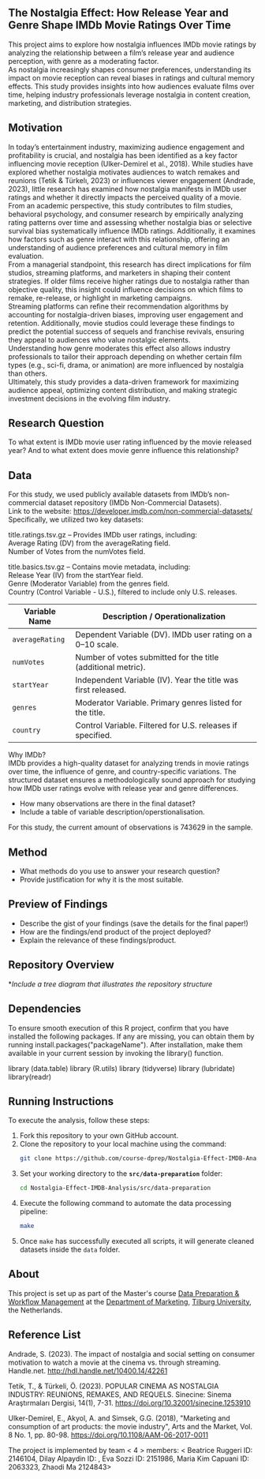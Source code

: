 
## The Nostalgia Effect: How Release Year and Genre Shape IMDb Movie Ratings Over Time
This project aims to explore how nostalgia influences IMDb movie ratings by analyzing the relationship between a film’s release year and audience perception, with genre as a moderating factor.  
As nostalgia increasingly shapes consumer preferences, understanding its impact on movie reception can reveal biases in ratings and cultural memory effects. This study provides insights into how audiences evaluate films over time, helping industry professionals leverage nostalgia in content creation, marketing, and distribution strategies.

## Motivation
In today’s entertainment industry, maximizing audience engagement and profitability is crucial, and nostalgia has been identified as a key factor influencing movie reception (Ulker-Demirel et al., 2018). While studies have explored whether nostalgia motivates audiences to watch remakes and reunions (Tetik & Türkelı, 2023) or influences viewer engagement (Andrade, 2023), little research has examined how nostalgia manifests in IMDb user ratings and whether it directly impacts the perceived quality of a movie.  
From an academic perspective, this study contributes to film studies, behavioral psychology, and consumer research by empirically analyzing rating patterns over time and assessing whether nostalgia bias or selective survival bias systematically influence IMDb ratings. Additionally, it examines how factors such as genre interact with this relationship, offering an understanding of audience preferences and cultural memory in film evaluation.  
From a managerial standpoint, this research has direct implications for film studios, streaming platforms, and marketers in shaping their content strategies. If older films receive higher ratings due to nostalgia rather than objective quality, this insight could influence decisions on which films to remake, re-release, or highlight in marketing campaigns.  
Streaming platforms can refine their recommendation algorithms by accounting for nostalgia-driven biases, improving user engagement and retention. Additionally, movie studios could leverage these findings to predict the potential success of sequels and franchise revivals, ensuring they appeal to audiences who value nostalgic elements.   
Understanding how genre moderates this effect also allows industry professionals to tailor their approach depending on whether certain film types (e.g., sci-fi, drama, or animation) are more influenced by nostalgia than others.   
Ultimately, this study provides a data-driven framework for maximizing audience appeal, optimizing content distribution, and making strategic investment decisions in the evolving film industry.

## Research Question
To what extent is IMDb movie user rating influenced by the movie released year? And to what extent does movie genre influence this relationship?

## Data

For this study, we used publicly available datasets from IMDb’s non-commercial dataset repository (IMDb Non-Commercial Datasets).   
Link to the website: https://developer.imdb.com/non-commercial-datasets/  
Specifically, we utilized two key datasets:  

title.ratings.tsv.gz – Provides IMDb user ratings, including:  
Average Rating (DV) from the averageRating field.  
Number of Votes from the numVotes field.   

title.basics.tsv.gz – Contains movie metadata, including:  
Release Year (IV) from the startYear field.  
Genre (Moderator Variable) from the genres field.   
Country (Control Variable - U.S.), filtered to include only U.S. releases.   

| Variable Name  | Description / Operationalization |
|---------------|--------------------------------|
| `averageRating` | Dependent Variable (DV). IMDb user rating on a 0–10 scale. |
| `numVotes` | Number of votes submitted for the title (additional metric). |
| `startYear` | Independent Variable (IV). Year the title was first released. |
| `genres` | Moderator Variable. Primary genres listed for the title. |
| `country` | Control Variable. Filtered for U.S. releases if specified. |

Why IMDb?  
IMDb provides a high-quality dataset for analyzing trends in movie ratings over time, the influence of genre, and country-specific variations. The structured dataset ensures a methodologically sound approach for studying how IMDb user ratings evolve with release year and genre differences.
- How many observations are there in the final dataset? 
- Include a table of variable description/operstionalisation.

For this study, the current amount of observations is 743629 in the sample. 

## Method

- What methods do you use to answer your research question?
- Provide justification for why it is the most suitable. 

## Preview of Findings 
- Describe the gist of your findings (save the details for the final paper!)
- How are the findings/end product of the project deployed?
- Explain the relevance of these findings/product. 

## Repository Overview 

**Include a tree diagram that illustrates the repository structure*

## Dependencies 

To ensure smooth execution of this R project, confirm that you have installed the following packages. If any are missing, you can obtain them by running install.packages("packageName"). After installation, make them available in your current session by invoking the library() function.

library (data.table) 
library (R.utils)
library (tidyverse)
library (lubridate)
library(readr)


## Running Instructions 

To execute the analysis, follow these steps:
1. Fork this repository to your own GitHub account.
2. Clone the repository to your local machine using the command:
   ```sh
   git clone https://github.com/course-dprep/Nostalgia-Effect-IMDB-Analysis.git
   ```
3. Set your working directory to the **`src/data-preparation`** folder:
   ```sh
   cd Nostalgia-Effect-IMDB-Analysis/src/data-preparation
   ```
4. Execute the following command to automate the data processing pipeline:
   ```sh
   make
   ```
5. Once `make` has successfully executed all scripts, it will generate cleaned datasets inside the `data` folder.

## About 

This project is set up as part of the Master's course [Data Preparation & Workflow Management](https://dprep.hannesdatta.com/) at the [Department of Marketing](https://www.tilburguniversity.edu/about/schools/economics-and-management/organization/departments/marketing), [Tilburg University](https://www.tilburguniversity.edu/), the Netherlands.

## Reference List
Andrade, S. (2023). The impact of nostalgia and social setting on consumer motivation to watch a movie at the cinema vs. through streaming. Handle.net. http://hdl.handle.net/10400.14/42261 

Tetik, T., & Türkeli, Ö. (2023). POPULAR CINEMA AS NOSTALGIA INDUSTRY: REUNIONS, REMAKES, AND REQUELS. Sinecine: Sinema Araştırmaları Dergisi, 14(1), 7-31. https://doi.org/10.32001/sinecine.1253910 

Ulker-Demirel, E., Akyol, A. and Simsek, G.G. (2018), "Marketing and consumption of art products: the movie industry", Arts and the Market, Vol. 8 No. 1, pp. 80-98. https://doi.org/10.1108/AAM-06-2017-0011 

The project is implemented by team < 4 > members: < Beatrice Ruggeri ID: 2146104, Dilay Alpaydin ID: , Eva Sozzi ID: 2151986, Maria Kim Capuani ID: 2063323, Zhaodi Ma 2124843>
